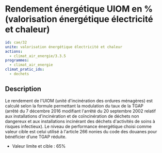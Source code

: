 # Rendement énergétique UIOM en % (valorisation énergétique électricité et chaleur)
```yaml
id: cae/32
unite: valorisation énergétique électricité et chaleur
actions:
  - climat_air_energie/3.3.5
programmes:
  - climat_air_energie
climat_pratic_ids:
  - dechets
```
## Description
Le rendement de l'UIOM (unité d'incinération des ordures ménagères) est calculé selon la formule permettant la modulation du taux de la TGAP (arrêté du 7 décembre 2016 modifiant l'arrêté du 20 septembre 2002 relatif aux installations d'incinération et de coïncinération de déchets non dangereux et aux installations incinérant des déchets d'activités de soins à risques infectieux). Le niveau de performance énergétique choisi comme valeur cible est celui utilisé à l'article 266 nonies du code des douanes pour bénéficier d’une TGAP réduite.

- Valeur limite et cible : 65%




